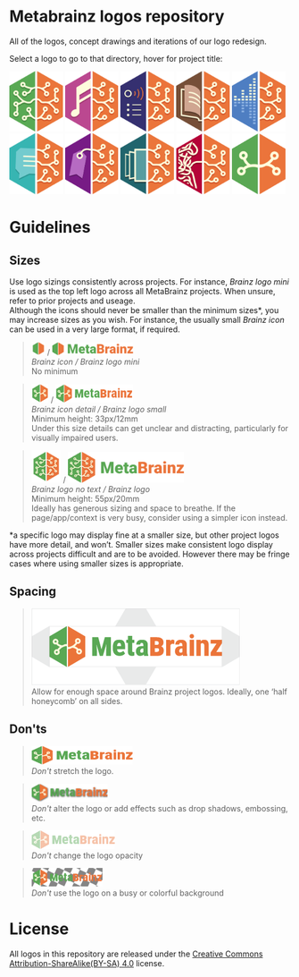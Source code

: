 # Metabrainz logos repository
All of the logos, concept drawings and iterations of our logo redesign.

Select a logo to go to that directory, hover for project title:

<div>
  <a href="logos/MetaBrainz/"> <img src="logos/All%20Logos/MetaBrainz.svg" alt="MetaBrainz" title="MetaBrainz" width="19%"></a>  
  <a href="logos/MusicBrainz/"> <img src="logos/All%20Logos/MusicBrainz.svg" alt="MusicBrainz" title="MusicBrainz" width="19%"></a>  
  <a href="logos/ListenBrainz/"> <img src="logos/All%20Logos/ListenBrainz.svg" alt="ListenBrainz" title="ListenBrainz" width="19%"></a>  
  <a href="logos/BookBrainz/"> <img src="logos/All%20Logos/BookBrainz.svg" alt="BookBrainz" title="BookBrainz" width="19%"></a>  
  <a href="logos/AcousticBrainz/"> <img src="logos/All%20Logos/AccousticBrainz.svg" alt="AcousticBrainz" title="AcousticBrainz" width="19%"></a>  
  <a href="logos/CritiqueBrainz/"> <img src="logos/All%20Logos/CritiqueBrainz.svg" alt="CritiqueBrainz" title="CritiqueBrainz" width="19%"></a>  
  <a href="logos/Picard/"> <img src="logos/All%20Logos/MusicBrainz%20Picard.svg" alt="Picard" title="Picard" width="19%"></a>  
  <a href="logos/Cover Art Archive/"> <img src="logos/All%20Logos/CoverArtArchive.svg" alt="CoverArtArchive" title="CoverArtArchive" width="19%"></a>  
  <a href="logos/MessyBrainz/"> <img src="logos/All%20Logos/MessyBrainz.svg" alt="MessyBrainz" title="MessyBrainz" width="19%"></a>  
  <a href="logos/MetaBrainz Community/"> <img src="logos/All%20Logos/MetaBrainz%20Community.svg" alt="MetaBrainz Community" title="MetaBrainz Community" width="19%"></a>  
</div>

# Guidelines

## Sizes
Use logo sizings consistently across projects. For instance, *Brainz logo mini* is used as the top left logo across all MetaBrainz projects. When unsure, refer to prior projects and useage.</br>
Although the icons should never be smaller than the minimum sizes\*, you may increase sizes as you wish. For instance, the usually small *Brainz icon* can be used in a very large format, if required.

><img src="logos/MetaBrainz/SVG/MetaBrainz_logo_icon.svg" alt="MetaBrainz icon" height="24px"> / <img src="logos/MetaBrainz/SVG/MetaBrainz_logo_mini.svg" alt="MetaBrainz logo mini" height="23px"></br>
>*Brainz icon / Brainz logo mini*</br>
>No minimum

><img src="icons/metabrainz-icon-detail.svg" alt="MetaBrainz icon detail" height="34px"> / <img src="logos/MetaBrainz/SVG/MetaBrainz_logo_small.svg" alt="MetaBrainz logo small" height="33px"></br>
>*Brainz icon detail / Brainz logo small*</br>
>Minimum height: 33px/12mm</br>
>Under this size details can get unclear and distracting, particularly for visually impaired users.

><img src="logos/MetaBrainz/SVG/MetaBrainz_logo_no_text.svg" alt="MetaBrainz logo no text" height="58px"> / <img src="logos/MetaBrainz/SVG/MetaBrainz_logo.svg" alt="MetaBrainz logo" height="55px"></br>
>*Brainz logo no text / Brainz logo*</br>
>Minimum height: 55px/20mm</br>
>Ideally has generous sizing and space to breathe. If the page/app/context is very busy, consider using a simpler icon instead.

\*a specific logo may display fine at a smaller size, but other project logos have more detail, and won’t. Smaller sizes make consistent logo display across projects difficult and are to be avoided. However there may be fringe cases where using smaller sizes is appropriate.

## Spacing
><img src="documentation/images/logo_margin.png" alt="logo with margin guide" height="137px"></br>
>Allow for enough space around Brainz project logos. Ideally, one ‘half honeycomb’ on all sides.

## Don'ts

><img src="documentation/images/dont_stretch.png" alt="stretched logo" height="33px"></br>
>*Don't* stretch the logo.

><img src="documentation/images/dont_effects.png" alt="logo with drop shadow effect added" height="33px"></br>
>*Don't* alter the logo or add effects such as drop shadows, embossing, etc.

><img src="documentation/images/dont_opacity.png" alt="logo at half opacity" height="33px"></br>
>*Don't* change the logo opacity

><img src="documentation/images/dont_background.png" alt="logo with checkered background" height="33px"></br>
>*Don't* use the logo on a busy or colorful background

# License
All logos in this repository are released under the [Creative Commons Attribution-ShareAlike(BY-SA) 4.0](https://creativecommons.org/licenses/by-sa/4.0/) license.
